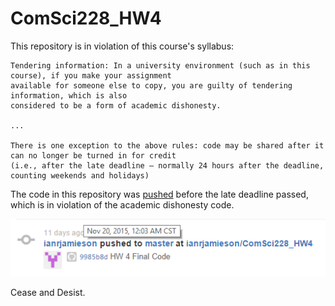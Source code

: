 # ComSci228_HW4

This repository is in violation of this course's syllabus:

    Tendering information: In a university environment (such as in this course), if you make your assignment
    available for someone else to copy, you are guilty of tendering information, which is also
    considered to be a form of academic dishonesty.

    ...

    There is one exception to the above rules: code may be shared after it can no longer be turned in for credit
    (i.e., after the late deadline — normally 24 hours after the deadline, counting weekends and holidays)


The code in this repository was [pushed](https://github.com/ianrjamieson?tab=activity) before the late deadline passed, which is in violation of the academic dishonesty code.

![evidence.png](evidence.png)

Cease and Desist.
